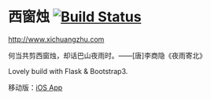 西窗烛 [![Build Status](https://travis-ci.org/hustlzp/xichuangzhu.svg?branch=master)](https://travis-ci.org/hustlzp/xichuangzhu)
===

http://www.xichuangzhu.com

何当共剪西窗烛，却话巴山夜雨时。——[唐]李商隐《夜雨寄北》

Lovely build with Flask & Bootstrap3.

移动版：[iOS App](https://itunes.apple.com/cn/app/xi-chuang-zhu/id912139104)
